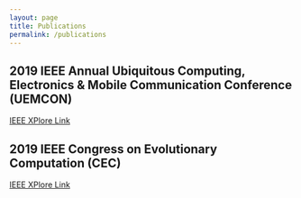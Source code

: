 ```yaml
---
layout: page
title: Publications
permalink: /publications
---
```


## 2019 IEEE Annual Ubiquitous Computing, Electronics & Mobile Communication Conference (UEMCON)
[IEEE XPlore Link](https://ieeexplore.ieee.org/abstract/document/8992977)
## 2019 IEEE Congress on Evolutionary Computation (CEC)
[IEEE XPlore Link](https://ieeexplore.ieee.org/abstract/document/8790159)